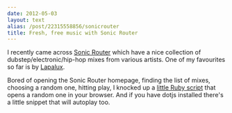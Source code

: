```yaml
---
date: 2012-05-03
layout: text
alias: /post/22315558856/sonicrouter
title: Fresh, free music with Sonic Router
---
```


I recently came across [Sonic Router](http://www.sonicrouter.com/category/sonic-router-mixes/) which have a nice collection of dubstep/electronic/hip-hop mixes from various artists. One of my favourites so far is by [Lapalux](http://official.fm/tracks/236466).

Bored of opening the Sonic Router homepage, finding the list of mixes, choosing a random one, hitting play, I knocked up a [little Ruby script](https://gist.github.com/2584960) that opens a random one in your browser. And if you have dotjs installed there's a little snippet that will autoplay too.

<!-- more -->

<div class='gist' data-gist='2584960'></div>
